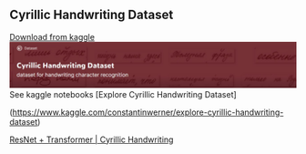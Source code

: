 ## Cyrillic Handwriting Dataset
[Download from kaggle](https://www.kaggle.com/constantinwerner/cyrillic-handwriting-dataset)
![Image](https://github.com/ZackPashkin/Cyrillic-Handwriting-Dataset/blob/main/dataset.jpg)
See kaggle notebooks 
[Explore Cyrillic Handwriting Dataset]

(https://www.kaggle.com/constantinwerner/explore-cyrillic-handwriting-dataset) 

[ResNet + Transformer | Cyrillic Handwriting](https://www.kaggle.com/constantinwerner/resnet-transformer-cyrillic-handwriting) 

